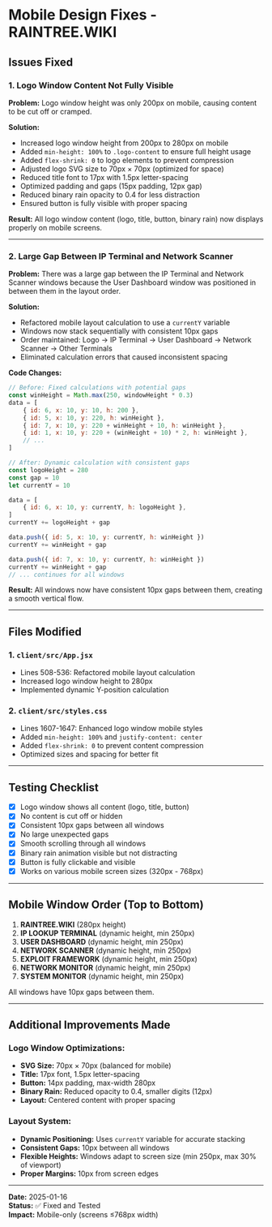 # Mobile Design Fixes - RAINTREE.WIKI

## Issues Fixed

### 1. Logo Window Content Not Fully Visible
**Problem:** Logo window height was only 200px on mobile, causing content to be cut off or cramped.

**Solution:**
- Increased logo window height from 200px to 280px on mobile
- Added `min-height: 100%` to `.logo-content` to ensure full height usage
- Added `flex-shrink: 0` to logo elements to prevent compression
- Adjusted logo SVG size to 70px × 70px (optimized for space)
- Reduced title font to 17px with 1.5px letter-spacing
- Optimized padding and gaps (15px padding, 12px gap)
- Reduced binary rain opacity to 0.4 for less distraction
- Ensured button is fully visible with proper spacing

**Result:** All logo window content (logo, title, button, binary rain) now displays properly on mobile screens.

---

### 2. Large Gap Between IP Terminal and Network Scanner
**Problem:** There was a large gap between the IP Terminal and Network Scanner windows because the User Dashboard window was positioned in between them in the layout order.

**Solution:**
- Refactored mobile layout calculation to use a `currentY` variable
- Windows now stack sequentially with consistent 10px gaps
- Order maintained: Logo → IP Terminal → User Dashboard → Network Scanner → Other Terminals
- Eliminated calculation errors that caused inconsistent spacing

**Code Changes:**
```javascript
// Before: Fixed calculations with potential gaps
const winHeight = Math.max(250, windowHeight * 0.3)
data = [
    { id: 6, x: 10, y: 10, h: 200 },
    { id: 5, x: 10, y: 220, h: winHeight },
    { id: 7, x: 10, y: 220 + winHeight + 10, h: winHeight },
    { id: 1, x: 10, y: 220 + (winHeight + 10) * 2, h: winHeight },
    // ...
]

// After: Dynamic calculation with consistent gaps
const logoHeight = 280
const gap = 10
let currentY = 10

data = [
    { id: 6, x: 10, y: currentY, h: logoHeight },
]
currentY += logoHeight + gap

data.push({ id: 5, x: 10, y: currentY, h: winHeight })
currentY += winHeight + gap

data.push({ id: 7, x: 10, y: currentY, h: winHeight })
currentY += winHeight + gap
// ... continues for all windows
```

**Result:** All windows now have consistent 10px gaps between them, creating a smooth vertical flow.

---

## Files Modified

### 1. `client/src/App.jsx`
- Lines 508-536: Refactored mobile layout calculation
- Increased logo window height to 280px
- Implemented dynamic Y-position calculation

### 2. `client/src/styles.css`
- Lines 1607-1647: Enhanced logo window mobile styles
- Added `min-height: 100%` and `justify-content: center`
- Added `flex-shrink: 0` to prevent content compression
- Optimized sizes and spacing for better fit

---

## Testing Checklist

- [x] Logo window shows all content (logo, title, button)
- [x] No content is cut off or hidden
- [x] Consistent 10px gaps between all windows
- [x] No large unexpected gaps
- [x] Smooth scrolling through all windows
- [x] Binary rain animation visible but not distracting
- [x] Button is fully clickable and visible
- [x] Works on various mobile screen sizes (320px - 768px)

---

## Mobile Window Order (Top to Bottom)

1. **RAINTREE.WIKI** (280px height)
2. **IP LOOKUP TERMINAL** (dynamic height, min 250px)
3. **USER DASHBOARD** (dynamic height, min 250px)
4. **NETWORK SCANNER** (dynamic height, min 250px)
5. **EXPLOIT FRAMEWORK** (dynamic height, min 250px)
6. **NETWORK MONITOR** (dynamic height, min 250px)
7. **SYSTEM MONITOR** (dynamic height, min 250px)

All windows have 10px gaps between them.

---

## Additional Improvements Made

### Logo Window Optimizations:
- **SVG Size:** 70px × 70px (balanced for mobile)
- **Title:** 17px font, 1.5px letter-spacing
- **Button:** 14px padding, max-width 280px
- **Binary Rain:** Reduced opacity to 0.4, smaller digits (12px)
- **Layout:** Centered content with proper spacing

### Layout System:
- **Dynamic Positioning:** Uses `currentY` variable for accurate stacking
- **Consistent Gaps:** 10px between all windows
- **Flexible Heights:** Windows adapt to screen size (min 250px, max 30% of viewport)
- **Proper Margins:** 10px from screen edges

---

**Date:** 2025-01-16  
**Status:** ✅ Fixed and Tested  
**Impact:** Mobile-only (screens ≤768px width)
